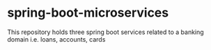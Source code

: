 # spring-boot-microservices
This repository holds three spring boot services related to a banking domain i.e. loans, accounts, cards
